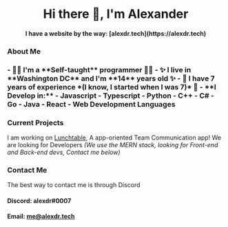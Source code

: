 <h1 align="center"> Hi there 👋, I'm Alexander </hi>

<h4 align="center" > I have a website by the way: [alexdr.tech](https://alexdr.tech) </h4>

<h3> About Me <h3>
- 👨‍💻 I'm a **Self-taught** programmer 👨‍💻
-  ✨ I live in **Washington DC** and I'm **14** years old ✨
- 👔 I have 7 years of experience *(I know, I started when I was 7)* 👔
- **I Develop in:**
  - Javascript
    - Typescript
  - Python
  - C++
  - C#
  - Go
  - Java
  - React
    - Web Development Languages 

### Current Projects
I am working on [Lunchtable](https://lunchtable.app/), A app-oriented Team Communication app! We are looking for Developers *(We use the MERN stack, looking for Front-end and Back-end devs, Contact me below)*

### Contact Me
The best way to contact me is through Discord

#### Discord: alexdr#0007
#### Email: me@alexdr.tech

<!--
**alexdr0/alexdr0** is a ✨ _special_ ✨ repository because its `README.md` (this file) appears on your GitHub profile.

Here are some ideas to get you started:

- 🔭 I’m currently working on ...
- 🌱 I’m currently learning ...
- 👯 I’m looking to collaborate on ...
- 🤔 I’m looking for help with ...
- 💬 Ask me about ...
- 📫 How to reach me: ...
- 😄 Pronouns: ...
- ⚡ Fun fact: ...
-->
